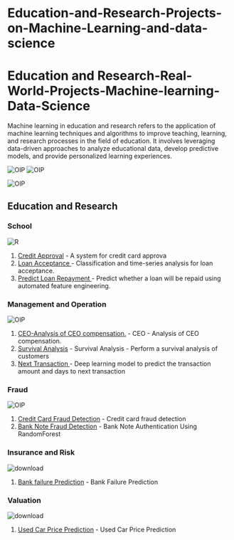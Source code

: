 # Education-and-Research-Projects-on-Machine-Learning-and-data-science

# Education and Research-Real-World-Projects-Machine-learning-Data-Science


<p>Machine learning in education and research refers to the application of machine learning techniques and algorithms to improve teaching, learning, and research processes in the field of education. It involves leveraging data-driven approaches to analyze educational data, develop predictive models, and provide personalized learning experiences.</p>


![OIP](https://github.com/mohansharma077/-Education-and-Research-Projects-on-Machine-Learning-and-data-science/assets/104629829/a4ec0b3b-cbd4-43d7-ab77-2f6bae66bf26)
![OIP](https://github.com/mohansharma077/-Education-and-Research-Projects-on-Machine-Learning-and-data-science/assets/104629829/f3b16687-607c-4eef-b044-23219f4ff16a)

![OIP](https://github.com/mohansharma077/-Education-and-Research-Projects-on-Machine-Learning-and-data-science/assets/104629829/d85bf6b3-31dd-4db7-a660-6fefd1806c96)





<h2>Education and Research</h2>

<h3>School</h3>

![R](https://github.com/mohansharma077/-Education-and-Research-Projects-on-Machine-Learning-and-data-science/assets/104629829/0114c35a-5458-4012-9199-9754e58cfcbd)

1. [Credit Approval](https://github.com/mohansharma077/-Fraud-Detection-On-Credit-Card-Transactions) - A system for credit card approva<br/>
2. [Loan Acceptance ](https://github.com/mohansharma077/Loan-Acceptance) -  Classification and time-series analysis for loan acceptance.<br/>
3. [Predict Loan Repayment ](https://github.com/mohansharma077/Loan-Repayment-Prediction-using-Neural-networks-and-random-foerst-classifier) -  Predict whether a loan will be repaid using automated feature engineering.<br/>



<h3>Management and Operation</h3>

![OIP](https://github.com/mohansharma077/Banking-and-Insurance-Real-World-Projects/assets/104629829/6f809fc6-72f5-4e39-9f46-4340a0deb33c)

1. [CEO-Analysis of CEO compensation.](https://github.com/mohansharma077/-Fraud-Detection-On-Credit-Card-Transactions) - CEO - Analysis of CEO compensation.<br/>
2. [Survival Analysis](https://github.com/mohansharma077/Survival-Analysis-of-Customers) - Survival Analysis - Perform a survival analysis of customers<br/>
3. [Next Transaction ](https://github.com/mohansharma077/Customer-Next-Transaction-Prediction/) - Deep learning model to predict the transaction amount and days to next transaction<br/>


<h3>Fraud</h3>

![OIP](https://github.com/mohansharma077/Banking-and-Insurance-Real-World-Projects/assets/104629829/5608da9f-3788-4b1b-9346-69cea6d83bb8)


1. [Credit Card Fraud Detection](https://github.com/mohansharma077/-Fraud-Detection-On-Credit-Card-Transactions) - Credit card fraud detection<br/>
2. [Bank Note Fraud Detection](https://github.com/mohansharma077/Bank-Note-Fraud-Detection-using-Random-Forest-Classifier) -  Bank Note Authentication Using RandomForest<br/>


<h3>Insurance and Risk</h3>

![download](https://github.com/mohansharma077/Banking-and-Insurance-Real-World-Projects/assets/104629829/e0755a7a-6ab8-43d6-9ebc-7ee74a54a3c2)

1. [Bank failure Prediction](https://github.com/mohansharma077/Bank-Failure-Prediction/tree/main) - Bank Failure Prediction<br/>


<h3>Valuation</h3>

![download](https://github.com/mohansharma077/Banking-and-Insurance-Real-World-Projects/assets/104629829/4f16fa87-a943-4ad5-8aa9-5684c97c29b6)

1. [Used Car Price Prediction](https://github.com/mohansharma077/Used-Car-Price-prediction-/tree/main) - Used Car Price Prediction 
